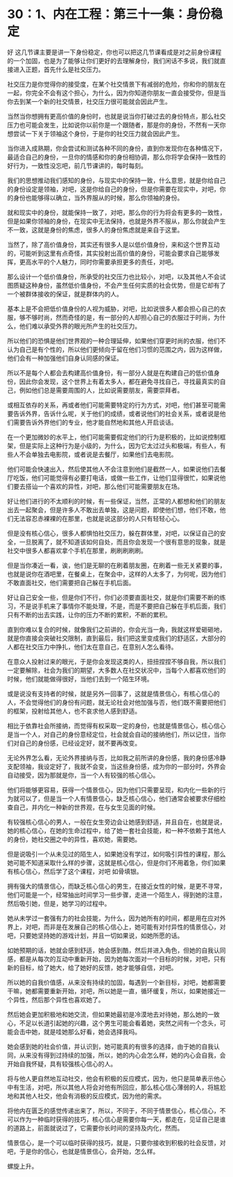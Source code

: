 # 30：1、内在工程：第三十一集：身份稳定

好 这几节课主要是讲一下身份稳定，你也可以把这几节课看成是对之前身份课程的一个加固，也是为了能够让你们更好的去理解身份，我们闲话不多说，我们就直接进入正题，首先什么是社交压力。

社交压力是你觉得你的接受度，在某个社交情景下有减弱的危险，你和你的朋友在一起，你完全不会有这个担心，为什么，因为你知道你朋友一直会接受你，但是当你去到某一个新的社交情景，社交压力很可能就会因此产生。

当然当你想拥有更高价值的身份时，也就是说当你打破过去的身份特点，那么社交压力也可能会发生，比如说你以前你是一个跟随者，那是你的身份，不然有一天你想尝试一下关于领袖这个身份，于是你的社交压力就会因此产生。

当你进入成熟期，你会尝试和测试各种不同的身份，直到你发现你在各种情况下，最适合自己的身份，一旦你的情感和你的身份相协调，那么你将学会保持一致性的好行为，一致性没忘吧，前几节课讲的，每时每刻。

我们的思想推动我们感知的身份，与现实中的保持一致，什么意思，就是你给自己的身份设定是领袖，对吧，这是你给自己的身份，但是你需要在现实中，对吧，你的身份也能够得以确立，当外界服从的时候，那么你领袖的身份。

就和现实中的身份，就能保持一致了，对吧，那么你的行为将会有更多的一致性，但是如果你领袖的身份，在现实中无法保持，也就是外界不服从，那么你就会产生不一致，这就是身份的焦虑，很多人的身份焦虑就是来自于这里。

当然了，除了高价值身份，其实还有很多人是以低价值身份，来和这个世界互动的，可能听到这里有点奇怪，其实投射出高价值的身份，可能会要求自己能够发挥，更高水平的个人魅力，同时你需要承担更多的责任，对吧。

那么设计一个低价值身份，所承受的社交压力也比较小，对吧，以及其他人不会试图质疑这种身份，虽然低价值身份，不会产生任何实质的社会优势，但是它却有了一个被群体接收的保证，就是群体内的人。

基本上是不会把低价值身份的人视为威胁，对吧，比如说很多人都会担心自己的衣服，够不够时尚，然而奇怪的是，有一部分的人却担心自己的衣服过于时尚，为什么，他们难以承受外界的眼光所产生的社交压力。

所以他们的恐惧是他们世界观的一种合理延伸，如果他们穿更时尚的衣服，他们不认为自己是有个性的，所以他们更倾向于留在他们习惯的范围之内，因为这样做，他们会有一种加强他们自身认同感的保证。

所以不是每个人都会去构建高价值身份，有一部分人就是在构建自己的低价值身份，因此你会发现，这个世界上有着太多人，都在避免寻找自己，寻找最真实的自己，例如他们总是需要周围的人，比如说需要朋友，需要崇拜者。

或相互依存的关系，再或者他们可能需要特定的行为方式，对吧，他们甚至可能需要告诉外界，告诉什么呢，关于他们的成绩，或者说他们的社会关系，或者说是他们需要告诉外界他们的专业，他才能自然地和其他人开启谈话。

在一个更加微妙的水平上，他们可能需要假定他们的行为是积极的，比如说控制框架，但是实际上这种行为是小级的，为什么，因为它太过过头和极端，有些人，有些人不会单独去电影院，或者说是去餐厅，如果他们去电影院。

他们可能会快速出入，然后使其他人不会注意到他们是截然一人，如果说他们去餐厅吃饭，他们可能觉得有必要打电话，或做一些工作，让他们显得很忙，如果说他们要去搭讪一个喜欢的异性，对吧，那么他们可能需要朋友在场。

好让他们进行的不太顺利的时候，有一些保证，当然，正常的人都想和他们的朋友出去一起聚会，但是许多人不敢出去单独，这是问题，即使他们想，他们不敢，他们无法容忍赤裸裸的在那里，也就是说这部分的人只有轻轻心心。

但是没有核心信心，很多人都惧怕社交压力，躲在群体里，对吧，以保证自己的安全，一旦脱离了，就不知道该如何自处，而且你会发现一个很有意思的现象，就是社交中很多人都喜欢拿个手机在那里，刷刷刷刷刷。

但是当你凑近一看，诶，他们是无聊的在刷着朋友圈，在刷着一些无关紧要的事，也就是说你在酒吧里，在餐桌上，在聚会中，这样的人太多了，为何呢，因为他们不敢直面社交，他们需要把自己躲在手机后面。

好让自己安全一些，但是你们不行，你们必须要直面社交，就是你们需要不断的练习，不是说手机来了事情你不能处理，不是，而是不要把自己躲在手机后面，我们只有不断的出去实践，让你的压力不断的累积，不断的累积。

直到你难以复合的时候，就像我们之前讲的，你会光当一角，我就这样爱砸砸地，就是你直接会突破社交限制，直到最后，我们把这里变成我们的舒适区，大部分的人都在社交压力中挣扎，他们太在意自己，在意别人怎么看待。

在意众人投射过来的眼光，于是你会发现这类的人，扭扭捏捏不够自我，所以我们一定要解除，社会为我们的期望，大多数人在社交状况中，当每个人都喜欢他们的时候，他们就能做得很好，当他们去到一个陌生环境。

或是说没有支持者的时候，就是另外一回事了，这就是情景信心，有核心信心的人，不会觉得他们的身份有问题，就无论社会对他加强与否，他们既不需要把他们的框架，投射给其他人，也不哀求他人感到舒适。

相比于依靠社会所接纳，而觉得有权采取一定的身份，也就是情景信心，核心信心是当一个人，对自己的身份意经定位，社会就会自动的接纳他们，所以记住，当你们对自己的身份感，已经设定好，就不要再改变。

无论外界怎么看，无论外界接纳与否，比如我之前所讲的身份感，我的身份感冷静支配领袖，我设定好了，我就不会变，当这些身份感，成为你的一部分时，外界会自动接受，因为那就是你，当一个人有较强的核心信心。

他们将能够更容易，获得一个情景信心，因为他们只需要呈现，和内化一些新的行为就可以了，但是当一个人有情景信心，缺乏核心信心，他们通常会被要求仔细检查自己，并内化一种新的世界观，在与女生见面的时候。

有较强核心信心的男人，一般在女生旁边会让她感到舒适，并且自在，也就是说，她的核心信心，在她的生命过程中，给了她一套社会技能，和一种不依赖于其他人的身份，她社交圈之中的异性，喜欢她，需要她。

但是说吸引一个从未见过的陌生人，如果她没有学过，如何吸引异性的课程，那么她可能不知道采取什么样的步骤，这就是核心信心，但是你们不用着急，你们如果有核心信心，然后学了这个课程，对吧 如骨填银。

拥有强大的情景信心，而缺乏核心信心的男生，在接近女性的时候，是更不寻常，他们可能是一个，经常抽出时间学习一些步骤，走进一个陌生人，得到她的注意，然后吸引她，但是，她学习的过程中。

她从未学过一套强有力的社会技能，为什么，因为她所有的时间，都是用在应对外界上，对吧，而非是在发展自己的核心信心上，她可能有对付异性的情景信心，对吧，只要她坚持她的游戏计划，并且一切如果说，如她所愿的话。

如她预期的话，她就会感到舒适，她会感到酷，然后并进入角色，但她的自我认同感，都是从每次的互动中重新开始，因为她每次面对一个目标的时候，对吧，只有新的目标，给了她大，给了她好的反馈，她才能够自信，对吧。

所以她的自我价值感，从来没有持续的加固，每遇到一个新目标，对吧，她都需要干嘛，她都需要重新开始，对吧，所以她是一直，循环缓复，所以，如果她接近一个异性，然后那个异性也喜欢她了。

然后她会更加积极地和她交流，但如果她最初是冷漠地去对待她，那么她的一致心，不足以长道引起她的兴趣，这个男生可能会看着她，突然之间有一个念头，可能会击中她，就是哇她那么好看，她会选择我吗。

她会感到她的社会价值，并认识到，她可能真的有很多的选择，由于她的自我认同，从来没有得到过持续的加强，所以，她的内心会怎么样，她的内心会自我，会开始自我怀疑，具有较强核心信心的人。

将与他人更自然地互动社交，他会有积极的反应模式，因为，他只是简单表示他心中有生活，对吧，所以其他人将会对他有所回应，那么核心信心薄弱的人，将尴尬地和其他人社交，他会有消极的反应模式，因为他的需求。

将他内在匮乏的感觉传递出来了，所以，不同于，不同于情景信心，核心信心，不可以作为一种临时获得的技巧，核心信心是需要你每一天，都走在，见证自己是谁的道路上，前面就说过了，它需要你长时间的坚持及内化，然而。

情景信心，是一个可以临时获得的技巧，就是，只要你接收到积极的社会反馈，对吧，于是你的信心，也就是情景信心，会开始，怎么样。

螺旋上升。